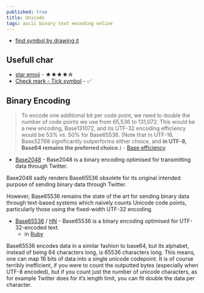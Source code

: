 ```yaml
---
published: true
title: Unicode
tags: ascii binary text encoding online
---
```

- [find symbol by drawing it](https://tell.wtf/)

## Usefull char
- [star emoji](https://fsymbols.com/signs/stars/) - ★★★★☆
- [Check mark - Tick symbol](https://fsymbols.com/signs/tick/) - ✅

## Binary Encoding

> To encode one additional bit per code point, we need to double the number of code points we use from 65,536 to 131,072. This would be a new encoding, Base131072, and its UTF-32 encoding efficiency would be 53% vs. 50% for Base65536. (Note that in UTF-16, Base32768 significantly outperforms either choice, and **in UTF-8, Base64 remains the preferred choice.**) - [Base efficiency](https://github.com/qntm/base65536)

- [Base2048](https://github.com/qntm/base2048) - Base2048 is a binary encoding optimised for transmitting data through Twitter. 

Base2048 sadly renders Base65536 obsolete for its original intended purpose of sending binary data through Twitter.

However, Base65536 remains the state of the art for sending binary data through text-based systems which naively counts Unicode code points, particularly those using the fixed-width UTF-32 encoding.

- [Base65536](https://github.com/qntm/base65536) / [HN](https://news.ycombinator.com/item?id=14468818) - Base65536 is a binary encoding optimised for UTF-32-encoded text.
	- in [Ruby](https://github.com/coderobe/base65536-ruby)

Base65536 encodes data in a similar fashion to base64, but its alphabet, instead of being 64 characters long, is 65536 characters long. This means, one can map 16 bits of data into a single unicode codepoint.
It is of course terribly inefficient, if you were to count the outputted bytes (especially when UTF-8 encoded), but if you count just the number of unicode characters, as for example Twitter does for it’s length limit, you can fit double the data per character.

